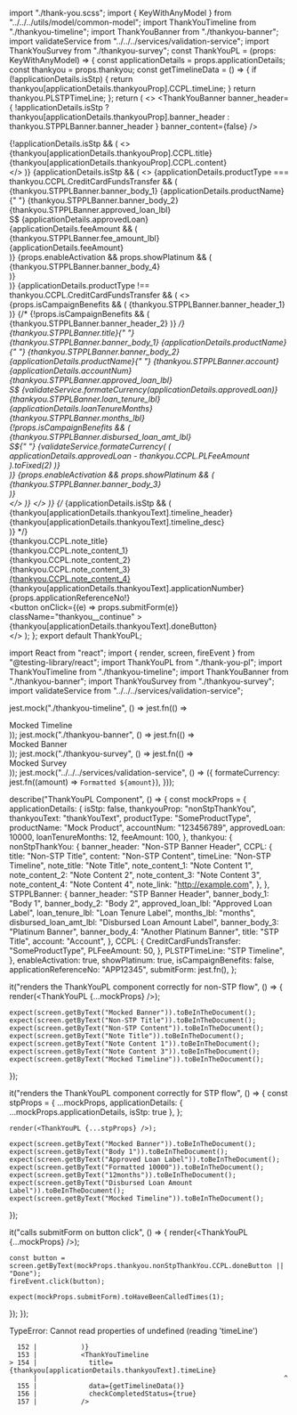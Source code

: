 import "./thank-you.scss";
import { KeyWithAnyModel } from "../../../utils/model/common-model";
import ThankYouTimeline from "./thankyou-timeline";
import ThankYouBanner from "./thankyou-banner";
import validateService from "../../../services/validation-service";
import ThankYouSurvey from "./thankyou-survey";
const ThankYouPL = (props: KeyWithAnyModel) => {
  const applicationDetails = props.applicationDetails;
  const thankyou = props.thankyou;
  const getTimelineData = () => {
    if (!applicationDetails.isStp) {
      return thankyou[applicationDetails.thankyouProp].CCPL.timeLine;
    }
    return thankyou.PLSTPTimeLine;
  };
  return (
    <>
      <ThankYouBanner
        banner_header={
          !applicationDetails.isStp
            ? thankyou[applicationDetails.thankyouProp].banner_header
            : thankyou.STPPLBanner.banner_header
        }
        banner_content={false}
      />
      <div className="thankyou__body__outer">
        <div className="thankyou__body">
          {!applicationDetails.isStp && (
            <>
              <div className="thankyou__title">
                <label>
                  {thankyou[applicationDetails.thankyouProp].CCPL.title}
                </label>
              </div>
              <div className="thankyou__content">
                <label>
                  {thankyou[applicationDetails.thankyouProp].CCPL.content}
                </label>
              </div>
            </>
          )}
          {applicationDetails.isStp && (
            <>
              {applicationDetails.productType ===
                thankyou.CCPL.CreditCardFundsTransfer && (
                <div className="body__app-desc">
                  <div className="thankyou__pl__content">
                    {thankyou.STPPLBanner.banner_body_1}
                    {applicationDetails.productName}{" "}
                    {thankyou.STPPLBanner.banner_body_2}
                  </div>
                  <div className="thankyou__pl__content">
                    <div className="pl__right__ctr">
                      <div className="pl__icon_2"></div>
                      {thankyou.STPPLBanner.approved_loan_lbl}
                      <div>S$ {applicationDetails.approvedLoan}</div>
                    </div>
                  </div>
                  {applicationDetails.feeAmount && (
                    <div className="thankyou__pl__content">
                      <div className="pl__icon_4"></div>
                      <div className="pl__right__ctr">
                        {thankyou.STPPLBanner.fee_amount_lbl}
                        <div>{applicationDetails.feeAmount}</div>
                      </div>
                    </div>
                  )}
                  {props.enableActivation && props.showPlatinum && (
                    <div>{thankyou.STPPLBanner.banner_body_4}</div>
                  )}
                </div>
              )}
              {applicationDetails.productType !==
                thankyou.CCPL.CreditCardFundsTransfer && (
                <>
                  {props.isCampaignBenefits && (
                    <label>{thankyou.STPPLBanner.banner_header_1}</label>
                  )}
                  {/* {!props.isCampaignBenefits && (
                    <label>{thankyou.STPPLBanner.banner_header_2}</label>
                  )} */}
                  <div className="body__app-desc">
                    <div className="thankyou__pl__content">
                      <div className="thankyou__title">
                        {thankyou.STPPLBanner.title}{" "}
                      </div>
                      <div className="thankyou__pl__subtitle">
                        {thankyou.STPPLBanner.banner_body_1}
                        {applicationDetails.productName}{" "}
                        {thankyou.STPPLBanner.banner_body_2}
                      </div>
                    </div>
                    <div className="thankyou__pl__content__inner">
                      <div className="thankyou__pl__accounticon"></div>
                      <div className="pl__right__ctr">
                        <div className="pl__content__label">
                          {applicationDetails.productName}{" "}
                          {thankyou.STPPLBanner.account}
                        </div>
                        <div>{applicationDetails.accountNum}</div>
                      </div>
                    </div>
                    <div className="thankyou__pl__content__inner">
                      <div className="thankyou__pl__loanicon"></div>
                      <div className="pl__right__ctr">
                        <div className="pl__content__label">
                          {thankyou.STPPLBanner.approved_loan_lbl}
                        </div>
                        <div>S$ {validateService.formateCurrency(applicationDetails.approvedLoan)}</div>
                      </div>
                    </div>
                    <div className="thankyou__pl__content__inner">
                      <div className="thankyou__pl__tenureicon"></div>
                      <div className="pl__right__ctr">
                        <div className="pl__content__label">
                          {thankyou.STPPLBanner.loan_tenure_lbl}
                        </div>
                        <div>
                          {applicationDetails.loanTenureMonths}
                          {thankyou.STPPLBanner.months_lbl}
                        </div>
                      </div>
                    </div>
                    {!props.isCampaignBenefits && (
                      <div className="thankyou__pl__content__inner">
                        <div className="thankyou__pl__disbursedicon"></div>
                        <div className="pl__right__ctr">
                          <div className="pl__content__label">
                            {thankyou.STPPLBanner.disbursed_loan_amt_lbl}
                          </div>
                          <div>
                            S${" "}
                            {validateService.formateCurrency(
                              (
                                applicationDetails.approvedLoan -
                                thankyou.CCPL.PLFeeAmount
                              ).toFixed(2)
                            )}
                          </div>
                        </div>
                      </div>
                    )}
                    {props.enableActivation && props.showPlatinum && (
                      <div className="thankyou__pl__content">
                        {thankyou.STPPLBanner.banner_body_3}
                      </div>
                    )}
                  </div>
                </>
              )}
            </>
          )}
          <ThankYouTimeline
            title={thankyou[applicationDetails.thankyouText].timeLine}
            data={getTimelineData()}
            checkCompletedStatus={true}
          />
          {/* {applicationDetails.isStp && (
            <div>
              <div>
                {thankyou[applicationDetails.thankyouText].timeline_header}
              </div>
              <div>
                {thankyou[applicationDetails.thankyouText].timeline_desc}
              </div>
            </div>
          )} */}
          <div>
            <div className="thankyou__note__content">
              <label>{thankyou.CCPL.note_title}</label>
            </div>
            <div className="thankyou__note__content">
              <div>{thankyou.CCPL.note_content_1}</div>
              <div>{thankyou.CCPL.note_content_2}</div>
            </div>
            <div className="thankyou__note__content">
              <div>{thankyou.CCPL.note_content_3}</div>
              <div>
                <a
                  target="_blank"
                  rel="feedback noreferrer"
                  href={thankyou.CCPL.note_link}
                >
                  {thankyou.CCPL.note_content_4}
                </a>
              </div>
            </div>
          </div>
          <div className="body__app-details appnum__details">
            <label>
              {thankyou[applicationDetails.thankyouText].applicationNumber}
            </label>
            {props.applicationReferenceNo!}
          </div>
        </div>
        <ThankYouSurvey/>
      </div>
      <div className="body__refno">
        <button
          onClick={(e) => props.submitForm(e)}
          className="thankyou__continue"
        >
          {thankyou[applicationDetails.thankyouText].doneButton}
        </button>
      </div>
    </>
  );
};
export default ThankYouPL;


import React from "react";
import { render, screen, fireEvent } from "@testing-library/react";
import ThankYouPL from "./thank-you-pl";
import ThankYouTimeline from "./thankyou-timeline";
import ThankYouBanner from "./thankyou-banner";
import ThankYouSurvey from "./thankyou-survey";
import validateService from "../../../services/validation-service";

jest.mock("./thankyou-timeline", () => jest.fn(() => <div>Mocked Timeline</div>));
jest.mock("./thankyou-banner", () => jest.fn(() => <div>Mocked Banner</div>));
jest.mock("./thankyou-survey", () => jest.fn(() => <div>Mocked Survey</div>));
jest.mock("../../../services/validation-service", () => ({
  formateCurrency: jest.fn((amount) => `Formatted ${amount}`),
}));

describe("ThankYouPL Component", () => {
  const mockProps = {
    applicationDetails: {
      isStp: false,
      thankyouProp: "nonStpThankYou",
      thankyouText: "thankYouText",
      productType: "SomeProductType",
      productName: "Mock Product",
      accountNum: "123456789",
      approvedLoan: 10000,
      loanTenureMonths: 12,
      feeAmount: 100,
    },
    thankyou: {
      nonStpThankYou: {
        banner_header: "Non-STP Banner Header",
        CCPL: {
          title: "Non-STP Title",
          content: "Non-STP Content",
          timeLine: "Non-STP Timeline",
          note_title: "Note Title",
          note_content_1: "Note Content 1",
          note_content_2: "Note Content 2",
          note_content_3: "Note Content 3",
          note_content_4: "Note Content 4",
          note_link: "http://example.com",
        },
      },
      STPPLBanner: {
        banner_header: "STP Banner Header",
        banner_body_1: "Body 1",
        banner_body_2: "Body 2",
        approved_loan_lbl: "Approved Loan Label",
        loan_tenure_lbl: "Loan Tenure Label",
        months_lbl: "months",
        disbursed_loan_amt_lbl: "Disbursed Loan Amount Label",
        banner_body_3: "Platinum Banner",
        banner_body_4: "Another Platinum Banner",
        title: "STP Title",
        account: "Account",
      },
      CCPL: {
        CreditCardFundsTransfer: "SomeProductType",
        PLFeeAmount: 50,
      },
      PLSTPTimeLine: "STP Timeline",
    },
    enableActivation: true,
    showPlatinum: true,
    isCampaignBenefits: false,
    applicationReferenceNo: "APP12345",
    submitForm: jest.fn(),
  };

  it("renders the ThankYouPL component correctly for non-STP flow", () => {
    render(<ThankYouPL {...mockProps} />);

    expect(screen.getByText("Mocked Banner")).toBeInTheDocument();
    expect(screen.getByText("Non-STP Title")).toBeInTheDocument();
    expect(screen.getByText("Non-STP Content")).toBeInTheDocument();
    expect(screen.getByText("Note Title")).toBeInTheDocument();
    expect(screen.getByText("Note Content 1")).toBeInTheDocument();
    expect(screen.getByText("Note Content 3")).toBeInTheDocument();
    expect(screen.getByText("Mocked Timeline")).toBeInTheDocument();
  });

  it("renders the ThankYouPL component correctly for STP flow", () => {
    const stpProps = {
      ...mockProps,
      applicationDetails: { ...mockProps.applicationDetails, isStp: true },
    };

    render(<ThankYouPL {...stpProps} />);

    expect(screen.getByText("Mocked Banner")).toBeInTheDocument();
    expect(screen.getByText("Body 1")).toBeInTheDocument();
    expect(screen.getByText("Approved Loan Label")).toBeInTheDocument();
    expect(screen.getByText("Formatted 10000")).toBeInTheDocument();
    expect(screen.getByText("12months")).toBeInTheDocument();
    expect(screen.getByText("Disbursed Loan Amount Label")).toBeInTheDocument();
    expect(screen.getByText("Mocked Timeline")).toBeInTheDocument();
  });

  it("calls submitForm on button click", () => {
    render(<ThankYouPL {...mockProps} />);

    const button = screen.getByText(mockProps.thankyou.nonStpThankYou.CCPL.doneButton || "Done");
    fireEvent.click(button);

    expect(mockProps.submitForm).toHaveBeenCalledTimes(1);
  });
});

 TypeError: Cannot read properties of undefined (reading 'timeLine')

      152 |           )}
      153 |           <ThankYouTimeline
    > 154 |             title={thankyou[applicationDetails.thankyouText].timeLine}
          |                                                              ^
      155 |             data={getTimelineData()}
      156 |             checkCompletedStatus={true}
      157 |           />

